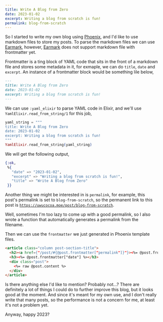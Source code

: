 ```yaml
---
title: Write A Blog from Zero
date: 2023-01-02
excerpt: Writing a blog from scratch is fun!
permalink: blog-from-scratch
---
```


So I started to write my own blog using [Phoenix](https://www.phoenixframework.org/), and I'd like to use markdown files to store my posts. To parse the markdown files we can use [Earmark](https://hex.pm/packages/earmark), however, [Earmark](https://hex.pm/packages/earmark) does not support markdown file with frontmatter yet.

Frontmatter is a ting block of YAML code that sits in the front of a markdown file and stores some metadata in it, for exmaple, we can do `title`, `date` and `excerpt`. An instance of a frontmatter block would be something lile below,

```markdown
---
title: Write A Blog from Zero
date: 2023-01-02
excerpt: Writing a blog from scratch is fun!
---
```

We can use `:yaml_elixir` to parse YAML code in Elixir, and we'll use `YamlElixir.read_from_string/1` for this job,

```elixir
yaml_string = """
title: Write A Blog from Zero
date: 2023-01-02
excerpt: Writing a blog from scratch is fun!
"""
YamlElixir.read_from_string(yaml_string)
```

We will get the following output,

```elixir
{:ok,
 %{
   "date" => "2023-01-02",
   "excerpt" => "Writing a blog from scratch is fun!",
   "title" => "Write A Blog from Zero"
 }}
```

Another thing we might be interested in is `permalink`, for example, this post's permalink is set to `blog-from-scratch`, so the permanent link to this post is [`https://uwucocoa.moe/post/blog-from-scratch`](https://uwucocoa.moe/post/blog-from-scratch).

Well, sometimes I'm too lazy to come up with a good permalink, so I also wrote a function that automatically generates a permalink from the filename.

Then we can use the `frontmatter` we just generated in Phoenix template files.

```html
<article class="column post-section-title">
  <h2><a href={"/post/#{@post.frontmatter["permalink"]}"}><%= @post.frontmatter["title"] %></a></h2>
  <h3><%= @post.frontmatter["date"] %></h3>
  <div class="post">
    <%= raw @post.content %>
  </div>
</article>
```

Is there anything else I'd like to mention? Probably not...? There are definitely a lot of things I could do to further improve this blog, but it looks good at the moment. And since it's meant for my own use, and I don't really write that many posts, so the performance is not a concern for me, at least it's not a problem yet.

Anyway, happy 2023?
